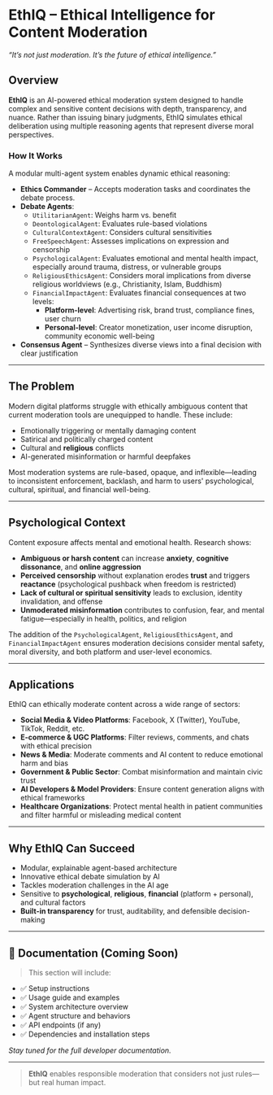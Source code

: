 # EthIQ – Ethical Intelligence for Content Moderation  
*“It’s not just moderation. It’s the future of ethical intelligence.”*

## Overview

**EthIQ** is an AI-powered ethical moderation system designed to handle complex and sensitive content decisions with depth, transparency, and nuance. Rather than issuing binary judgments, EthIQ simulates ethical deliberation using multiple reasoning agents that represent diverse moral perspectives.

### How It Works

A modular multi-agent system enables dynamic ethical reasoning:

- **Ethics Commander** – Accepts moderation tasks and coordinates the debate process.
- **Debate Agents**:
  - `UtilitarianAgent`: Weighs harm vs. benefit  
  - `DeontologicalAgent`: Evaluates rule-based violations  
  - `CulturalContextAgent`: Considers cultural sensitivities  
  - `FreeSpeechAgent`: Assesses implications on expression and censorship  
  - `PsychologicalAgent`: Evaluates emotional and mental health impact, especially around trauma, distress, or vulnerable groups  
  - `ReligiousEthicsAgent`: Considers moral implications from diverse religious worldviews (e.g., Christianity, Islam, Buddhism)  
  - `FinancialImpactAgent`: Evaluates financial consequences at two levels:
    - **Platform-level**: Advertising risk, brand trust, compliance fines, user churn  
    - **Personal-level**: Creator monetization, user income disruption, community economic well-being  
- **Consensus Agent** – Synthesizes diverse views into a final decision with clear justification

---

## The Problem

Modern digital platforms struggle with ethically ambiguous content that current moderation tools are unequipped to handle. These include:

- Emotionally triggering or mentally damaging content  
- Satirical and politically charged content  
- Cultural and **religious** conflicts  
- AI-generated misinformation or harmful deepfakes  

Most moderation systems are rule-based, opaque, and inflexible—leading to inconsistent enforcement, backlash, and harm to users' psychological, cultural, spiritual, and financial well-being.

---

## Psychological Context

Content exposure affects mental and emotional health. Research shows:

- **Ambiguous or harsh content** can increase **anxiety**, **cognitive dissonance**, and **online aggression**  
- **Perceived censorship** without explanation erodes **trust** and triggers **reactance** (psychological pushback when freedom is restricted)  
- **Lack of cultural or spiritual sensitivity** leads to exclusion, identity invalidation, and offense  
- **Unmoderated misinformation** contributes to confusion, fear, and mental fatigue—especially in health, politics, and religion  

The addition of the `PsychologicalAgent`, `ReligiousEthicsAgent`, and `FinancialImpactAgent` ensures moderation decisions consider mental safety, moral diversity, and both platform and user-level economics.

---

## Applications

EthIQ can ethically moderate content across a wide range of sectors:

- **Social Media & Video Platforms**: Facebook, X (Twitter), YouTube, TikTok, Reddit, etc.  
- **E-commerce & UGC Platforms**: Filter reviews, comments, and chats with ethical precision  
- **News & Media**: Moderate comments and AI content to reduce emotional harm and bias  
- **Government & Public Sector**: Combat misinformation and maintain civic trust  
- **AI Developers & Model Providers**: Ensure content generation aligns with ethical frameworks  
- **Healthcare Organizations**: Protect mental health in patient communities and filter harmful or misleading medical content  

---

## Why EthIQ Can Succeed

- Modular, explainable agent-based architecture  
- Innovative ethical debate simulation by AI  
- Tackles moderation challenges in the AI age  
- Sensitive to **psychological**, **religious**, **financial** (platform + personal), and cultural factors  
- **Built-in transparency** for trust, auditability, and defensible decision-making  

---

## 📘 Documentation (Coming Soon)

> This section will include:

- ✅ Setup instructions  
- ✅ Usage guide and examples  
- ✅ System architecture overview  
- ✅ Agent structure and behaviors  
- ✅ API endpoints (if any)  
- ✅ Dependencies and installation steps  

*Stay tuned for the full developer documentation.*

---

> **EthIQ** enables responsible moderation that considers not just rules—but real human impact.
